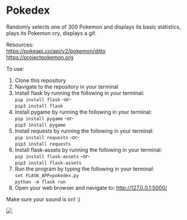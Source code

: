 # Pokedex
Randomly selects one of 300 Pokemon and displays its basic statistics, plays its Pokemon cry, displays a gif.

Resources:<br>
https://pokeapi.co/api/v2/pokemon/ditto<br>
https://projectpokemon.org

To use:
1. Clone this repository
2. Navigate to the repository in your terminal
3. Install flask by running the following in your terminal:<br>
    `pip install flask` -or- <br>
    `pip3 install flask`
3. Install pygame by running the following in your terminal:<br>
    `pip install pygame` -or- <br>
    `pip3 install pygame`
4. Install requests by running the following in your terminal:<br>
    `pip install requests` -or- <br>
    `pip3 install requests`
5. Install flask-assets by running the following in your terminal:<br>
    `pip install flask-assets` -or- <br>
    `pip3 install flask-assets`
6. Run the program by typing the following in your terminal:<br>
    `set FLASK_APP=pokedex.py` <br>
    `python -m flask run`
5. Open your web browser and navigate to: http://127.0.0.1:5000/

Make sure your sound is on! :)

<img src="https://i.ibb.co/ygrNbx6/poke-example.png">
